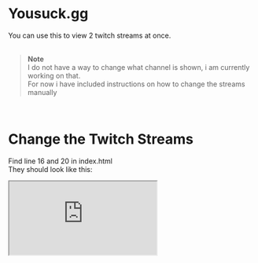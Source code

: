 # Yousuck.gg

You can use this to view 2 twitch streams at once. <br/>
<br/>

> **Note** </br>
> I do not have a way to change what channel is shown, i am currently working on that. <br/>
For now i have included instructions on how to change the streams manually
<br/>

# Change the Twitch Streams

Find line 16 and 20 in index.html  
They should look like this:  


<iframe class="stream-1" src="https://player.twitch.tv/?channel=[Channel]&parent=bluefog12.github.io"... <br />
<iframe class="stream-2" src="https://player.twitch.tv/?channel=[Channel]&parent=bluefog12.github.io"... <br />
<br />

Change "[Channel]" to whatever twitch channel you want to see <br />
This changes the stream but not the chat <br />
> **Note** </br> 
> You only need to add the streamer's name <br />
> Remove these "[ ]"


# Change the Twitch Chats

Find line 31 and 40 in index.html (same as before)
They should look like this:

src="https://www.twitch.tv/embed/[Channel]/chat?darkpopout&parent=bluefog12.github.io"
                                  
Change "[Channel]" to whatever twitch channel you want to see <br />
This changes the chat <br />
> **Note** </br>
> You only need to add the streamer's name <br />
> Remember to remove these "[ ]"
